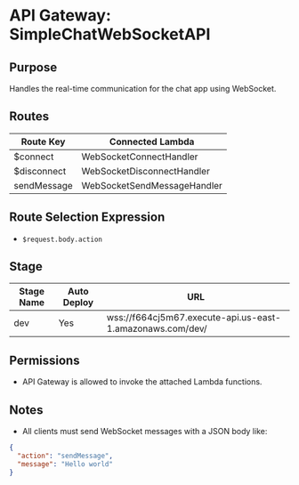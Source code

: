 # API Gateway: SimpleChatWebSocketAPI

## Purpose
Handles the real-time communication for the chat app using WebSocket.

## Routes
| Route Key    | Connected Lambda                  |
|--------------|------------------------------------|
| $connect     | WebSocketConnectHandler            |
| $disconnect  | WebSocketDisconnectHandler         |
| sendMessage  | WebSocketSendMessageHandler        |

## Route Selection Expression
- `$request.body.action`

## Stage
| Stage Name | Auto Deploy | URL |
|------------|-------------|-----|
| dev        | Yes         | wss://f664cj5m67.execute-api.us-east-1.amazonaws.com/dev/ |

## Permissions
- API Gateway is allowed to invoke the attached Lambda functions.

## Notes
- All clients must send WebSocket messages with a JSON body like:
```json
{
  "action": "sendMessage",
  "message": "Hello world"
}
